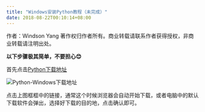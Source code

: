 ```yaml
---
title: "Windows安装Python教程（未完成）"
date: 2018-08-22T00:10:14+08:00
---
```


作者：Windson Yang
著作权归作者所有。商业转载请联系作者获得授权，非商业转载请注明出处。

**以下步骤极其简单，不要担心😊**

首先点击[Python下载地址](https://www.python.org/downloads/windows/)

![Python-Windows下载地址]()

点击上图框框中的链接，通常这个时候浏览器会自动开始下载，或者电脑中的默认下载软件会弹出，选择好下载的目的地，点击确认即可。
